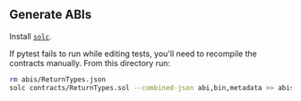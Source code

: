 ## Generate ABIs

Install [`solc`](https://docs.soliditylang.org/en/latest/installing-solidity.html).

If pytest fails to run while editing tests, you'll need to recompile the contracts manually. From
this directory run:

```bash
rm abis/ReturnTypes.json
solc contracts/ReturnTypes.sol --combined-json abi,bin,metadata >> abis/ReturnTypes.json
```
